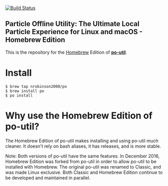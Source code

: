 [![Build Status](https://travis-ci.org/nrobinson2000/homebrew-po.svg?branch=master)](https://travis-ci.org/nrobinson2000/homebrew-po)

## Particle Offline Utility: The Ultimate Local Particle Experience for Linux and macOS - Homebrew Edition

This is the repository for the [Homebrew](http://brew.sh/) Edition of [**po-util**](https://github.com/nrobinson2000/po-util).

# Install

```
$ brew tap nrobinson2000/po
$ brew install po
$ po install
```

# Why use the Homebrew Edition of po-util?

The Homebrew Edition of po-util makes installing and using po-util much cleaner. It doesn't rely on bash aliases, it has releases, and is more stable.

Note: Both versions of po-util have the same features. In December 2016, Homebrew Edition was forked from po-util in order to allow po-util to be installed with Homebrew. The original po-util was renamed to Classic, and was made Linux exclusive. Both Classic and Homebrew Edition continue to be developed and maintained in parallel.
